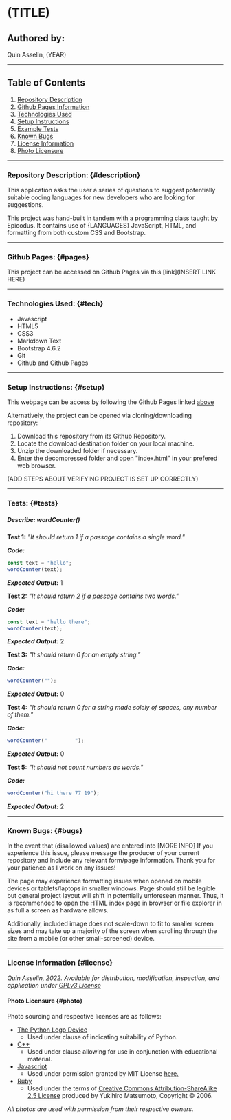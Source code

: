 # (TITLE)

## Authored by: 
Quin Asselin, (YEAR)

***

## Table of Contents
1. [Repository Description](#description)
2. [Github Pages Information](#pages)
3. [Technologies Used](#tech)
4. [Setup Instructions](#setup)
5. [Example Tests](#tests)
6. [Known Bugs](#bugs)
7. [License Information](#license)
8. [Photo Licensure](#photo)

*** 

### Repository Description: {#description}
This application asks the user a series of questions to suggest potentially suitable coding languages for new developers who are looking for suggestions.

This project was hand-built in tandem with a programming class taught by Epicodus. It contains use of {LANGUAGES} JavaScript, HTML, and formatting from both custom CSS and Bootstrap. 

***

### Github Pages: {#pages}
This project can be accessed on Github Pages via this [link](INSERT LINK HERE)


***

### Technologies Used: {#tech}
- Javascript
- HTML5
- CSS3
- Markdown Text
- Bootstrap 4.6.2
- Git
- Github and Github Pages

***

### Setup Instructions: {#setup}
This webpage can be access by following the Github Pages linked [above](#pages)

Alternatively, the project can be opened via cloning/downloading repository:
1. Download this repository from its Github Repository.
2. Locate the download destination folder on your local machine.
3. Unzip the downloaded folder if necessary.
4. Enter the decompressed folder and open "index.html" in your prefered web browser.

(ADD STEPS ABOUT VERIFYING PROJECT IS SET UP CORRECTLY)
***

### Tests: {#tests}
##### Describe: wordCounter()
**Test 1:** 
*"It should return 1 if a passage contains a single word."*

***Code:***
```javascript
const text = "hello";
wordCounter(text);
```
***Expected Output:***
1

**Test 2:** 
*"It should return 2 if a passage contains two words."*

***Code:***
```javascript
const text = "hello there";
wordCounter(text);
```
***Expected Output:*** 
2

**Test 3:** 
*"It should return 0 for an empty string."*

***Code:*** 
```javascript
wordCounter("");
```
***Expected Output:***
0

**Test 4:**
*"It should return 0 for a string made solely of spaces, any number of them."*

***Code:***
```javascript
wordCounter("         ");
```
***Expected Output:***
0

**Test 5:**
*"It should not count numbers as words."*

***Code:***
```javascript
wordCounter("hi there 77 19");
```
***Expected Output:***
2

***

### Known Bugs: {#bugs}
In the event that (disallowed values) are entered into [MORE INFO] If you experience this issue, please message the producer of your current repository and include any relevant form/page information. Thank you for your patience as I work on any issues!

The page may experience formatting issues when opened on mobile devices or tablets/laptops in smaller windows. Page should still be legible but general project layout will shift in potentially unforeseen manner. Thus, it is recommended to open the HTML index page in browser or file explorer in as full a screen as hardware allows.

Additionally, included image does not scale-down to fit to smaller screen sizes and may take up a majority of the screen when scrolling through the site from a mobile (or other small-screened) device.

***

### License Information {#license}
*Quin Asselin, 2022. Available for distribution, modification, inspection, and application under [GPLv3 License](https://www.gnu.org/licenses/gpl-3.0.en.html)*

#### Photo Licensure {#photo}
Photo sourcing and respective licenses are as follows:
- [The Python Logo Device](https://www.python.org/community/logos/)
  * Used under clause of indicating suitability of Python.
- [C++](https://isocpp.org/home/terms-of-use)
  * Used under clause allowing for use in conjunction with educational material.
- [Javascript](https://commons.wikimedia.org/wiki/File:JavaScript-logo.png)
  * Used under permission granted by MIT License [here.](https://github.com/voodootikigod/logo.js/blob/master/LICENSE)
- [Ruby](https://www.ruby-lang.org/en/about/logo/)
  * Used under the terms of [Creative Commons Attribution-ShareAlike 2.5 License](https://creativecommons.org/licenses/by-sa/2.5/) produced by Yukihiro Matsumoto, Copyright © 2006.

*All photos are used with permission from their respective owners.*

